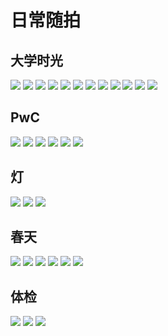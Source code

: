 # 日常随拍

## 大学时光

<div class="album-wrap">
    <img src="/xiangce/college/1.jpg" class="medium-zoom-image"/>
    <img src="/xiangce/college/2.jpg" class="medium-zoom-image"/>    
    <img src="/xiangce/college/3.jpg" class="medium-zoom-image"/>    
    <img src="/xiangce/college/4.jpg" class="medium-zoom-image"/>    
    <img src="/xiangce/college/5.jpg" class="medium-zoom-image"/>    
    <img src="/xiangce/college/6.jpg" class="medium-zoom-image"/>    
    <img src="/xiangce/college/7.jpg" class="medium-zoom-image"/>    
    <img src="/xiangce/college/8.jpg" class="medium-zoom-image"/>    
    <img src="/xiangce/college/9.jpg" class="medium-zoom-image"/>    
    <img src="/xiangce/college/10.jpg" class="medium-zoom-image"/>    
    <img src="/xiangce/college/11.jpg" class="medium-zoom-image"/>    
    <img src="/xiangce/college/12.jpg" class="medium-zoom-image"/>    
</div>

## PwC

<div class="album-wrap">
    <img src="/xiangce/pwc/1.png" class="medium-zoom-image"/>
    <img src="/xiangce/pwc/2.png" class="medium-zoom-image"/>
    <img src="/xiangce/pwc/3.png" class="medium-zoom-image"/>
    <img src="/xiangce/pwc/4.png" class="medium-zoom-image"/>
    <img src="/xiangce/pwc/5.png" class="medium-zoom-image"/>
    <img src="/xiangce/pwc/6.png" class="medium-zoom-image"/>
</div>

## 灯

<div class="album-wrap">
    <img src="/xiangce/deng/1.jpg" class="medium-zoom-image"/>
    <img src="/xiangce/deng/2.jpg" class="medium-zoom-image"/>
    <img src="/xiangce/deng/3.jpg" class="medium-zoom-image"/>
</div>

## 春天

<div class="album-wrap">
    <img src="/xiangce/youxian/1.jpg" class="medium-zoom-image"/>
    <img src="/xiangce/youxian/2.jpg" class="medium-zoom-image"/>
    <img src="/xiangce/youxian/3.jpg" class="medium-zoom-image"/>
    <img src="/xiangce/youxian/4.jpg" class="medium-zoom-image"/>
    <img src="/xiangce/youxian/5.jpg" class="medium-zoom-image"/>
    <img src="/xiangce/youxian/6.jpg" class="medium-zoom-image"/>
</div>

## 体检

<div class="album-wrap">
    <img src="/xiangce/check/tijian1.jpg" class="medium-zoom-image"/>
    <img src="/xiangce/check/tijian2.jpg" class="medium-zoom-image"/>
    <img src="/xiangce/check/tijian3.jpg" class="medium-zoom-image"/>
</div>

<!-- ## 早中晚

<div class="album-wrap">
    <img src="/xiangce/road/1.jpg" class="medium-zoom-image"/>
    <img src="/xiangce/road/2.jpg" class="medium-zoom-image"/>
    <img src="/xiangce/road/3.jpg" class="medium-zoom-image"/>
</div> -->
